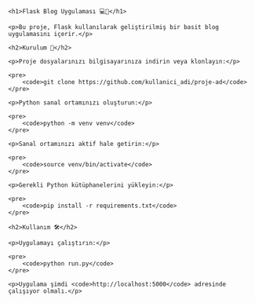 <!DOCTYPE html>
<html lang="tr">
<head>
    <meta charset="UTF-8">
    <meta name="viewport" content="width=device-width, initial-scale=1.0">
    <title>Flask Blog Uygulaması</title>
</head>
<body>

    <h1>Flask Blog Uygulaması 💻📝</h1>

    <p>Bu proje, Flask kullanılarak geliştirilmiş bir basit blog uygulamasını içerir.</p>

    <h2>Kurulum 🚀</h2>

    <p>Proje dosyalarınızı bilgisayarınıza indirin veya klonlayın:</p>

    <pre>
        <code>git clone https://github.com/kullanici_adi/proje-ad</code>
    </pre>

    <p>Python sanal ortamınızı oluşturun:</p>

    <pre>
        <code>python -m venv venv</code>
    </pre>

    <p>Sanal ortamınızı aktif hale getirin:</p>

    <pre>
        <code>source venv/bin/activate</code>
    </pre>

    <p>Gerekli Python kütüphanelerini yükleyin:</p>

    <pre>
        <code>pip install -r requirements.txt</code>
    </pre>

    <h2>Kullanım 🛠️</h2>

    <p>Uygulamayı çalıştırın:</p>

    <pre>
        <code>python run.py</code>
    </pre>

    <p>Uygulama şimdi <code>http://localhost:5000</code> adresinde çalışıyor olmalı.</p>


</body>
</html>
